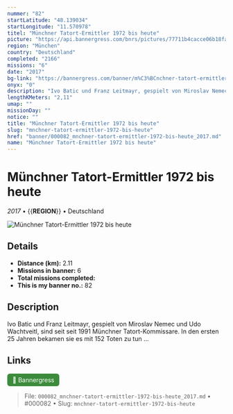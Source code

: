 ```yaml
---
nummer: "82"
startLatitude: "48.139034"
startLongitude: "11.570978"
titel: "Münchner Tatort-Ermittler 1972 bis heute"
picture: "https://api.bannergress.com/bnrs/pictures/77711b4cacce06b18fab3b10425c745d"
region: "München"
country: "Deutschland"
completed: "2166"
missions: "6"
date: "2017"
bg-link: "https://bannergress.com/banner/m%C3%BCnchner-tatort-ermittler-1636"
onyx: "0"
description: "Ivo Batic und Franz Leitmayr, gespielt von Miroslav Nemec und Udo Wachtveitl, sind seit seit 1991 Münchner Tatort-Kommissare. In den ersten 25 Jahren bekamen sie es mit 152 Toten zu tun ..."
lengthKMeters: "2,11"
umap: ""
missionDay: ""
notice: ""
title: "Münchner Tatort-Ermittler 1972 bis heute"
slug: "mnchner-tatort-ermittler-1972-bis-heute"
href: "banner/000082_mnchner-tatort-ermittler-1972-bis-heute_2017.md"
name: "Münchner Tatort-Ermittler 1972 bis heute"
---
```

# Münchner Tatort-Ermittler 1972 bis heute

*2017* • {{__REGION__}} • Deutschland

![Münchner Tatort-Ermittler 1972 bis heute](https://api.bannergress.com/bnrs/pictures/77711b4cacce06b18fab3b10425c745d)



## Details
- **Distance (km):** 2.11
- **Missions in banner:** 6
- **Total missions completed:** 
- **This is my banner no.:** 82



## Description
Ivo Batic und Franz Leitmayr, gespielt von Miroslav Nemec und Udo Wachtveitl, sind seit seit 1991 Münchner Tatort-Kommissare. In den ersten 25 Jahren bekamen sie es mit 152 Toten zu tun ...



## Links
<a href="https://bannergress.com/banner/m%C3%BCnchner-tatort-ermittler-1636" target="_blank" style="display:inline-block;margin-right:8px;padding:6px 12px;background:#3c8b3c;color:#fff;text-decoration:none;border-radius:6px;">🔗 Bannergress</a>



> File: `000082_mnchner-tatort-ermittler-1972-bis-heute_2017.md` • #000082 • Slug: `mnchner-tatort-ermittler-1972-bis-heute`
